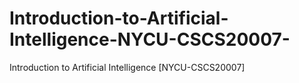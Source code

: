 # Introduction-to-Artificial-Intelligence-NYCU-CSCS20007-
Introduction to Artificial Intelligence [NYCU-CSCS20007]
